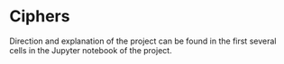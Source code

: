 # Ciphers
Direction and explanation of the project can be found in the first several cells in the Jupyter notebook of the project.

